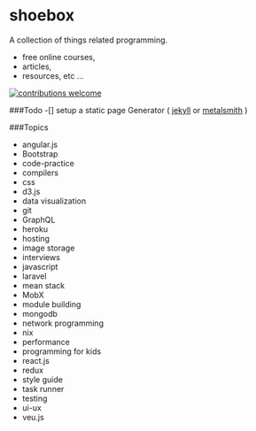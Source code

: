 # shoebox

A collection of things related programming.
- free online courses,
- articles,
- resources, etc ...

[![contributions welcome](https://img.shields.io/badge/contributions-welcome-brightgreen.svg?style=flat)](https://github.com/dwyl/esta/issues)



###Todo
-[] setup a static page Generator ( [jekyll](https://jekyllrb.com/) or [metalsmith](http://www.metalsmith.io/) )


###Topics

- angular.js
- Bootstrap
- code-practice
- compilers
- css
- d3.js
- data visualization
- git
- GraphQL
- heroku
- hosting
- image storage
- interviews
- javascript
- laravel
- mean stack
- MobX
- module building
- mongodb
- network programming
- nix
- performance
- programming for kids
- react.js
- redux
- style guide
- task runner
- testing
- ui-ux
- veu.js
